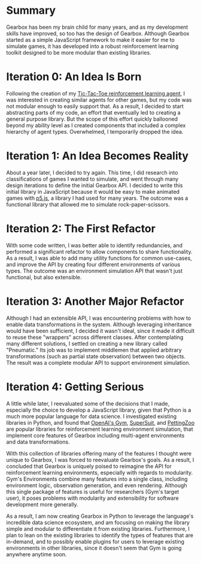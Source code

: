 # Summary

Gearbox has been my brain child for many years, and as my development skills
have improved, so too has the design of Gearbox. Although Gearbox started as a
simple JavaScript framework to make it easier for me to simulate games, it has
developed into a robust reinforcement learning toolkit designed to be more
modular than existing libraries.

# Iteration 0: An Idea Is Born

Following the creation of my [Tic-Tac-Toe reinforcement learning
agent](https://github.com/sColin16/Tic-Tac-Toe-Learning), I was interested in
creating similar agents for other games, but my code was not modular enough to
easily support that. As a result, I decided to start abstracting parts of my
code, an effort that eventually led to creating a general purpose library. But
the scope of this effort quickly ballooned beyond my ability level as I created
components that included a complex hierarchy of agent types. Overwhelmed, I
temporarily dropped the idea.

# Iteration 1: An Idea Becomes Reality

About a year later, I decided to try again. This time, I did research into
classifications of games I wanted to simulate, and went through many design
iterations to define the initial Gearbox API. I decided to write this initial
library in JavaScript because it would be easy to make animated games with
[p5.js](https://p5js.org/), a library I had used for many years. The outcome was
a functional library that allowed me to simulate rock-paper-scissors.

# Iteration 2: The First Refactor

With some code written, I was better able to identify redundancies, and
performed a significant refactor to allow components to share functionality. As
a result, I was able to add many utility functions for common use-cases, and
improve the API by creating four different environments of various types. The
outcome was an environment simulation API that wasn't just functional, but also
extensible.

# Iteration 3: Another Major Refactor

Although I had an extensible API, I was encountering problems with how to enable
data transformations in the system. Although leveraging inheritance would have
been sufficient, I decided it wasn't ideal, since it made it difficult to
reuse these "wrappers" across different classes. After contemplating many
different solutions, I settled on creating a new library called "Pneumatic." Its
job was to implement middlemen that applied arbitrary transformations (such as
partial state observation) between two objects. The result was a complete
modular API to support environment simulation.

# Iteration 4: Getting Serious

A little while later, I reevaluated some of the decisions that I made,
especially the choice to develop a JavaScript library, given that Python is a
much more popular language for data science. I investigated existing libraries
in Python, and found that [OpenAI's Gym](https://github.com/openai/gym),
[SuperSuit](https://github.com/PettingZoo-Team/SuperSuit), and
[PettingZoo](https://github.com/PettingZoo-Team/PettingZoo) are popular
libraries for reinforcement learning environment simulation, that implement core
features of Gearbox including multi-agent environments and data transformations.

With this collection of libraries offering many of the features I thought were
unique to Gearbox, I was forced to reevaluate Gearbox's goals. As a result, I
concluded that Gearbox is uniquely poised to reimagine the API for reinforcement
learning environments, especially with regards to modularity.  Gym's
Environments combine many features into a single class, including environment
logic, observation generation, and even rendering. Although this single package
of features is useful for researchers (Gym's target user), it poses problems
with modularity and extensibility for software development more generally.

As a result, I am now creating Gearbox in Python to leverage the language's
incredible data science ecosystem, and am focusing on making the library simple
and modular to differentiate it from existing libraries. Furthermore, I plan to
lean on the existing libraries to identify the types of features that are
in-demand, and to possibly enable plugins for users to leverage existing
environments in other libraries, since it doesn't seem that Gym is going
anywhere anytime soon.
